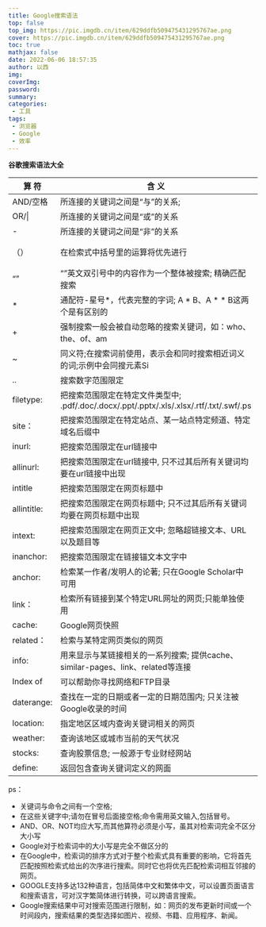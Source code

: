 ```yaml
---
title: Google搜索语法
top: false
top_img: https://pic.imgdb.cn/item/629ddfb509475431295767ae.png
cover: https://pic.imgdb.cn/item/629ddfb509475431295767ae.png
toc: true
mathjax: false
date: 2022-06-06 18:57:35
author: 以西
img:
coverImg:
password:
summary:
categories:
 - 工具
tags:
 - 浏览器
 - Google
 - 效率
---
```


**谷歌搜索语法大全**

| **算** **符** | **含**  **义**                                               | **应用举例**                      |
| ------------- | ------------------------------------------------------------ | --------------------------------- |
| AND/空格      | 所连接的关键词之间是“与”的关系;                              | 云计算 分布式计算                 |
| OR/\|         | 所连接的关键词之间是“或”的关系                               | 图片 \| 写真                      |
| -             | 所连接的关键词之间是“非”的关系                               | 神雕侠侣 - 游戏                   |
| （）          | 在检索式中括号里的运算将优先进行                             | 电子商务 AND (云计算 -分布式计算) |
| “”            | “”英文双引号中的内容作为一个整体被搜索; 精确匹配搜索         | “智能天线”                        |
| *             | 通配符-星号*，代表完整的字词; A * B、A * * B这两个是有区别的 | Flower  * pots /Flower * * pots   |
| +             | 强制搜索一般会被自动忽略的搜索关键词，如：who、the、of、am   | + B                               |
| ~             | 同义符;在搜索词前使用，表示会和同时搜索相近词义的词;示例中会同搜元素Si | ~  silicon                        |
| ..            | 搜索数字范围限定                                             | 手机 价格 2000..5000              |
| filetype:     | 把搜索范围限定在特定文件类型中; .pdf/.doc/.docx/.ppt/.pptx/.xls/.xlsx/.rtf/.txt/.swf/.ps | 霍金 黑洞 filetype:pdf            |
| site：        | 把搜索范围限定在特定站点、某一站点特定频道、特定域名后缀中   | 科技 site:news.163.com            |
| inurl:        | 把搜索范围限定在url链接中                                    | inurl:jiqiao  photoshop           |
| allinurl:     | 把搜索范围限定在url链接中, 只不过其后所有关键词均要在url链接中出现 | allinurl:jiqiao  photoshop        |
| intitle       | 把搜索范围限定在网页标题中                                   | 商业 intitle:超级女声             |
| allintitle:   | 把搜索范围限定在网页标题中; 只不过其后所有关键词均要在网页标题中出现 | allintitle:超级女声 张靓颖        |
| intext:       | 把搜索范围限定在网页正文中; 忽略超链接文本、URL以及题目等    |                                   |
| inanchor:     | 把搜索范围限定在链接锚文本文字中                             | inanchor:吴清源                   |
| anchor:       | 检索某一作者/发明人的论著; 只在Google Scholar中可用          | anchor:/作者:                     |
| link：        | 检索所有链接到某个特定URL网址的网页;只能单独使用             | link:163.com                      |
| cache:        | Google网页快照                                               |                                   |
| related：     | 检索与某特定网页类似的网页                                   | related:www.163.com/index.shtml   |
| info:         | 用来显示与某链接相关的一系列搜索; 提供cache、similar-pages、link、related等连接 | info:www.sina.com.cn              |
| Index  of     | 可以帮助你寻找网络和FTP目录                                  | index of mp3                      |
| daterange:    | 查找在一定的日期或者一定的日期范围内; 只关注被Google收录的时间 |                                   |
| location:     | 指定地区区域内查询关键词相关的网页                           | wow  gold location:France         |
| weather:      | 查询该地区或城市当前的天气状况                               | weather:北京                      |
| stocks:       | 查询股票信息; 一般源于专业财经网站                           | stocks:比亚迪                     |
| define:       | 返回包含查询关键词定义的网面                                 | define:暗网                       |

ps： 

- 关键词与命令之间有一个空格;
- 在这些关键字中;请勿在冒号后面接空格;命令需用英文输入,包括冒号。
- AND、OR、NOT均应大写,而其他算符必须是小写，虽其对检索词完全不区分大小写  
- Google对于检索词中的大小写是完全不做区分的
- 在Google中，检索词的排序方式对于整个检索式具有重要的影响，它将首先匹配按照检索式给出的次序进行搜索。同时它也将优先匹配检索词相互邻接的网页。
- GOOGLE支持多达132种语言，包括简体中文和繁体中文，可以设置页面语言和搜索语言，可对汉字繁简体进行转换，可以跨语言搜索。
- Google搜索结果中可对搜索范围进行限制，如：网页的发布更新时间或一个时间段内，搜索结果的类型选择如图片、视频、书籍、应用程序、新闻。




